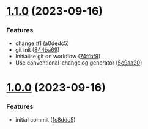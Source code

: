 # [1.1.0](https://github.com/andreivasilache/github-actions-playground/compare/v1.0.0...v1.1.0) (2023-09-16)


### Features

* change [#1](https://github.com/andreivasilache/github-actions-playground/issues/1) ([a0dedc5](https://github.com/andreivasilache/github-actions-playground/commit/a0dedc5c87f0db926b7c76c2bbff5d3249ec5c1a))
* git init ([844ba69](https://github.com/andreivasilache/github-actions-playground/commit/844ba69636064ed059229bf02a3b90c3948a1cd2))
* Initialise git on workflow ([74ffbf9](https://github.com/andreivasilache/github-actions-playground/commit/74ffbf92909ba5b8b3a666914a36480003b47f59))
* Use conventional-changelog generator ([5e9aa20](https://github.com/andreivasilache/github-actions-playground/commit/5e9aa20720155450f97e601d6dd16e5f03992ec1))



# [1.0.0](https://github.com/andreivasilache/github-actions-playground/compare/1c8ddc57cf064c93deff85f72de457ee38096679...v1.0.0) (2023-09-16)


### Features

* initial commit ([1c8ddc5](https://github.com/andreivasilache/github-actions-playground/commit/1c8ddc57cf064c93deff85f72de457ee38096679))



